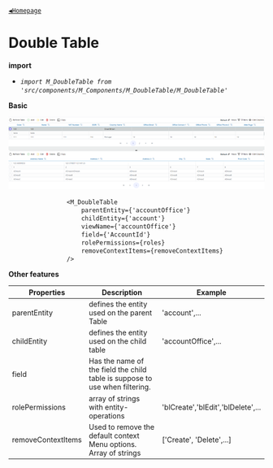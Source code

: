 [`◀️Homepage`](../../../README.md)

# **Double Table** 


**import**

- *`import M_DoubleTable from 'src/components/M_Components/M_DoubleTable/M_DoubleTable'`*

**Basic**

![Alt text](../../../public/README/images/doubleTable.png)

                    <M_DoubleTable
                        parentEntity={'accountOffice'}
                        childEntity={'account'}
                        viewName={'accountOffice'}
                        field={'AccountId'}
                        rolePermissions={roles}
                        removeContextItems={removeContextItems}
                    />

**Other features**

| Properties         	| Description                                                                 	| Example                            	|
|--------------------	|-----------------------------------------------------------------------------	|------------------------------------	|
| parentEntity       	| defines the entity used on the parent Table                                 	| 'account',...                      	|
| childEntity        	| defines the entity used on the child table                                  	| 'accountOffice',...                	|
| field              	| Has the name of the field the child table is suppose to use when filtering. 	|                                    	|
| rolePermissions    	| array of strings with entity-operations                                     	| 'blCreate','blEdit','blDelete',... 	|
| removeContextItems 	| Used to remove the default context Menu options. Array of strings           	| ['Create', 'Delete',...]           	|
